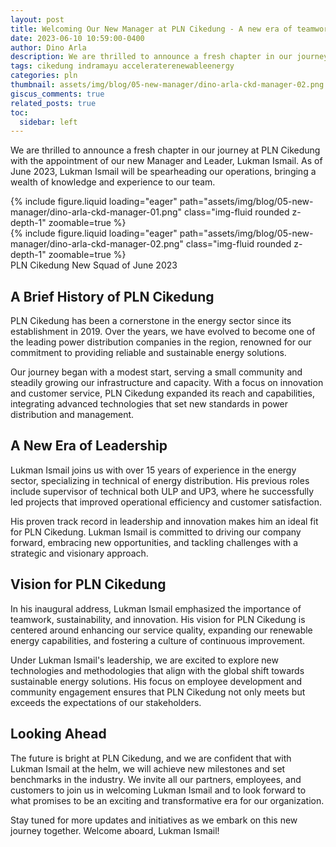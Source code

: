 ```yaml
---
layout: post
title: Welcoming Our New Manager at PLN Cikedung - A new era of teamwork, sustainability, and innovation
date: 2023-06-10 10:59:00-0400
author: Dino Arla
description: We are thrilled to announce a fresh chapter in our journey at PLN Cikedung with the appointment of our new Manager and Leader, Lukman Ismail. As of June 2023, Lukman Ismail will be spearheading our operations, bringing a wealth of knowledge and experience to our team.
tags: cikedung indramayu acceleraterenewableenergy
categories: pln
thumbnail: assets/img/blog/05-new-manager/dino-arla-ckd-manager-02.png
giscus_comments: true
related_posts: true
toc:
  sidebar: left
---
```


We are thrilled to announce a fresh chapter in our journey at PLN Cikedung with the appointment of our new Manager and Leader, Lukman Ismail. As of June 2023, Lukman Ismail will be spearheading our operations, bringing a wealth of knowledge and experience to our team.

<div class="row mt-3">
    <div class="col-sm mt-3 mt-md-0">
        {% include figure.liquid loading="eager" path="assets/img/blog/05-new-manager/dino-arla-ckd-manager-01.png" class="img-fluid rounded z-depth-1" zoomable=true %}
    </div>
    <div class="col-sm mt-3 mt-md-0">
        {% include figure.liquid loading="eager" path="assets/img/blog/05-new-manager/dino-arla-ckd-manager-02.png" class="img-fluid rounded z-depth-1" zoomable=true %}
    </div>
</div>
<div class="caption">
    PLN Cikedung New Squad of June 2023
</div>

## A Brief History of PLN Cikedung

PLN Cikedung has been a cornerstone in the energy sector since its establishment in 2019. Over the years, we have evolved to become one of the leading power distribution companies in the region, renowned for our commitment to providing reliable and sustainable energy solutions.

Our journey began with a modest start, serving a small community and steadily growing our infrastructure and capacity. With a focus on innovation and customer service, PLN Cikedung expanded its reach and capabilities, integrating advanced technologies that set new standards in power distribution and management.

## A New Era of Leadership

Lukman Ismail joins us with over 15 years of experience in the energy sector, specializing in technical of energy distribution. His previous roles include supervisor of technical both ULP and UP3, where he successfully led projects that improved operational efficiency and customer satisfaction.

His proven track record in leadership and innovation makes him an ideal fit for PLN Cikedung. Lukman Ismail is committed to driving our company forward, embracing new opportunities, and tackling challenges with a strategic and visionary approach.

## Vision for PLN Cikedung

In his inaugural address, Lukman Ismail emphasized the importance of teamwork, sustainability, and innovation. His vision for PLN Cikedung is centered around enhancing our service quality, expanding our renewable energy capabilities, and fostering a culture of continuous improvement.

Under Lukman Ismail's leadership, we are excited to explore new technologies and methodologies that align with the global shift towards sustainable energy solutions. His focus on employee development and community engagement ensures that PLN Cikedung not only meets but exceeds the expectations of our stakeholders.

## Looking Ahead

The future is bright at PLN Cikedung, and we are confident that with Lukman Ismail at the helm, we will achieve new milestones and set benchmarks in the industry. We invite all our partners, employees, and customers to join us in welcoming Lukman Ismail and to look forward to what promises to be an exciting and transformative era for our organization.

Stay tuned for more updates and initiatives as we embark on this new journey together. Welcome aboard, Lukman Ismail!